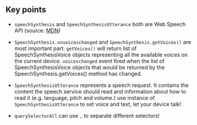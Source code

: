 ## Key points
* `speechSynthesis` and `SpeechSynthesisUtterance` both are Web Speech API (source: [MDN](https://developer.mozilla.org/en-US/docs/Web/API/SpeechSynthesis))
* `SpeechSynthesis.onvoiceschanged` and `SpeechSynthesis.getVoices()` are most important part:
    `getVoices()` will return list of SpeechSynthesisVoice objects representing all the available voices on the current device.
    `voiceschanged` event fired when the list of SpeechSynthesisVoice objects that would be returned by the SpeechSynthesis.getVoices() method has changed.
* `SpeechSynthesisUtterance` represents a speech request. It contains the content the speech service should read and information about how to read it (e.g. language, pitch and volume.)
    use instance of `SpeechSynthesisUtterance` to set voice and text, let your device talk!

* `querySelectorAll` can use `,` to separate different selectors!
